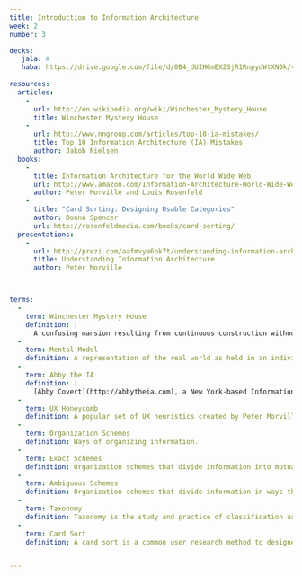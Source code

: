 ```yaml
---
title: Introduction to Information Architecture
week: 2
number: 3

decks:
   jala: #
   haba: https://drive.google.com/file/d/0B4_dUIH6mEXZSjR1RnpydWtXN0k/view?usp=sharing
  
resources:
  articles:
    -
      url: http://en.wikipedia.org/wiki/Winchester_Mystery_House
      title: Winchester Mystery House
    -
      url: http://www.nngroup.com/articles/top-10-ia-mistakes/
      title: Top 10 Information Architecture (IA) Mistakes
      author: Jakob Nielsen
  books:
    - 
      title: Information Architecture for the World Wide Web
      url: http://www.amazon.com/Information-Architecture-World-Wide-Web/dp/0596527349
      author: Peter Morville and Louis Rosenfeld
    -
      title: "Card Sorting: Designing Usable Categories"
      author: Donna Spencer
      url: http://rosenfeldmedia.com/books/card-sorting/
  presentations:
    -
      url: http://prezi.com/aafmvya6bk7t/understanding-information-architecture/
      title: Understanding Information Architecture
      author: Peter Morville



terms:
  -
    term: Winchester Mystery House
    definition: |
      A confusing mansion resulting from continuous construction without any planning. It is a good metaphor of what can happen to a website without any information architecture. See [website](http://www.winchestermysteryhouse.com/) and [Wikipedia](http://en.wikipedia.org/wiki/Winchester_Mystery_House)
  -
    term: Mental Model
    definition: A representation of the real world as held in an individual’s thoughts. People perceive the world in different ways, and therefore model it differently in their heads and thoughts.
  -
    term: Abby the IA
    definition: |
      [Abby Covert](http://abbytheia.com), a New York-based Information Architect and creator of one of the most popular sets of IA Heuristics. Instructor at GA and SVA.
  -
    term: UX Honeycomb
    definition: A popular set of UX heuristics created by Peter Morville.
  -
    term: Organization Schemes
    definition: Ways of organizing information.
  -
    term: Exact Schemes
    definition: Organization schemes that divide information into mutually-exclusive and easily-defined categories.
  -
    term: Ambiguous Schemes
    definition: Organization schemes that divide information in ways that are not exact but rather context-specific.
  -
    term: Taxonomy
    definition: Taxonomy is the study and practice of classification as well as a particular classification.
  -
    term: Card Sort
    definition: A card sort is a common user research method to designed to uncover participants’ mental models, particularly with respect to how they classify information. It can also be used to validate a particular organization scheme.


---
```

